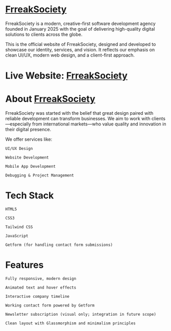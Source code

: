 # [FrreakSociety](https://frreaksociety.netlify.app/)

FrreakSociety is a modern, creative-first software development agency founded in January 2025 with the goal of delivering high-quality digital solutions to clients across the globe.

This is the official website of FrreakSociety, designed and developed to showcase our identity, services, and vision. It reflects our emphasis on clean UI/UX, modern web design, and a client-first approach.

# Live Website: [FrreakSociety](https://frreaksociety.netlify.app/)

# About [FrreakSociety](https://frreaksociety.netlify.app/)

FrreakSociety was started with the belief that great design paired with reliable development can transform businesses. We aim to work with clients—especially from international markets—who value quality and innovation in their digital presence.

We offer services like:

    UI/UX Design

    Website Development

    Mobile App Development

    Debugging & Project Management

# Tech Stack

    HTML5

    CSS3

    Tailwind CSS

    JavaScript

    Getform (for handling contact form submissions)

# Features

    Fully responsive, modern design

    Animated text and hover effects

    Interactive company timeline

    Working contact form powered by Getform

    Newsletter subscription (visual only; integration in future scope)

    Clean layout with Glassmorphism and minimalism principles
